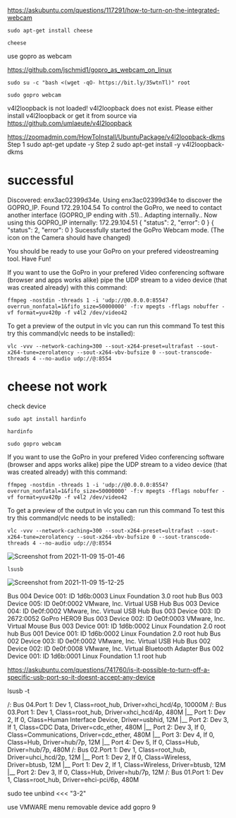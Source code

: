 https://askubuntu.com/questions/117291/how-to-turn-on-the-integrated-webcam


```
sudo apt-get install cheese
```
```
cheese
```

use gopro as webcam

https://github.com/jschmid1/gopro_as_webcam_on_linux

```
sudo su -c "bash <(wget -qO- https://bit.ly/35wtnTl)" root
```
```
sudo gopro webcam
```

v4l2loopback is not loaded!
v4l2loopback does not exist. Please either install v4l2loopback or get it from source via https://github.com/umlaeute/v4l2loopback

https://zoomadmin.com/HowToInstall/UbuntuPackage/v4l2loopback-dkms
Step 1
sudo apt-get update -y
Step 2
sudo apt-get install -y v4l2loopback-dkms


# successful

Discovered: enx3ac02399d34e.
Using enx3ac02399d34e to discover the GOPRO_IP.
Found 172.29.104.54
To control the GoPro, we need to contact another interface (GOPRO_IP ending with .51).. Adapting internally..
Now using this GOPRO_IP internally: 172.29.104.51
{ "status": 2, "error": 0 }
{ "status": 2, "error": 0 }
Sucessfully started the GoPro Webcam mode. (The icon on the Camera should have changed)


You should be ready to use your GoPro on your prefered videostreaming tool. Have Fun!


If you want to use the GoPro in your prefered Video conferencing software (browser and apps works alike) pipe the UDP stream to a video device (that was created already) with this command: 
```
ffmpeg -nostdin -threads 1 -i 'udp://@0.0.0.0:8554?overrun_nonfatal=1&fifo_size=50000000' -f:v mpegts -fflags nobuffer -vf format=yuv420p -f v4l2 /dev/video42
```
To get a preview of the output in vlc you can run this command
To test this try this command(vlc needs to be installed): 
```
vlc -vvv --network-caching=300 --sout-x264-preset=ultrafast --sout-x264-tune=zerolatency --sout-x264-vbv-bufsize 0 --sout-transcode-threads 4 --no-audio udp://@:8554
```


# cheese not work 

check device 
```
sudo apt install hardinfo
```
```
hardinfo
```

```
sudo gopro webcam
```


If you want to use the GoPro in your prefered Video conferencing software (browser and apps works alike) pipe the UDP stream to a video device (that was created already) with this command: 
```
ffmpeg -nostdin -threads 1 -i 'udp://@0.0.0.0:8554?overrun_nonfatal=1&fifo_size=50000000' -f:v mpegts -fflags nobuffer -vf format=yuv420p -f v4l2 /dev/video42
```
To get a preview of the output in vlc you can run this command
To test this try this command(vlc needs to be installed): 
```
vlc -vvv --network-caching=300 --sout-x264-preset=ultrafast --sout-x264-tune=zerolatency --sout-x264-vbv-bufsize 0 --sout-transcode-threads 4 --no-audio udp://@:8554
```


![Screenshot from 2021-11-09 15-01-46](https://user-images.githubusercontent.com/21187699/141019493-6c15ad8c-4597-4a60-945b-1407a668832c.png)


```
lsusb
```

![Screenshot from 2021-11-09 15-12-25](https://user-images.githubusercontent.com/21187699/141020435-5b55cfda-8bbe-400c-a448-286d4ce807f1.png)

Bus 004 Device 001: ID 1d6b:0003 Linux Foundation 3.0 root hub
Bus 003 Device 005: ID 0e0f:0002 VMware, Inc. Virtual USB Hub
Bus 003 Device 004: ID 0e0f:0002 VMware, Inc. Virtual USB Hub
Bus 003 Device 003: ID 2672:0052 GoPro HERO9
Bus 003 Device 002: ID 0e0f:0003 VMware, Inc. Virtual Mouse
Bus 003 Device 001: ID 1d6b:0002 Linux Foundation 2.0 root hub
Bus 001 Device 001: ID 1d6b:0002 Linux Foundation 2.0 root hub
Bus 002 Device 003: ID 0e0f:0002 VMware, Inc. Virtual USB Hub
Bus 002 Device 002: ID 0e0f:0008 VMware, Inc. Virtual Bluetooth Adapter
Bus 002 Device 001: ID 1d6b:0001 Linux Foundation 1.1 root hub

https://askubuntu.com/questions/741760/is-it-possible-to-turn-off-a-specific-usb-port-so-it-doesnt-accept-any-device

lsusb -t

/:  Bus 04.Port 1: Dev 1, Class=root_hub, Driver=xhci_hcd/4p, 10000M
/:  Bus 03.Port 1: Dev 1, Class=root_hub, Driver=xhci_hcd/4p, 480M
    |__ Port 1: Dev 2, If 0, Class=Human Interface Device, Driver=usbhid, 12M
    |__ Port 2: Dev 3, If 1, Class=CDC Data, Driver=cdc_ether, 480M
    |__ Port 2: Dev 3, If 0, Class=Communications, Driver=cdc_ether, 480M
    |__ Port 3: Dev 4, If 0, Class=Hub, Driver=hub/7p, 12M
    |__ Port 4: Dev 5, If 0, Class=Hub, Driver=hub/7p, 480M
/:  Bus 02.Port 1: Dev 1, Class=root_hub, Driver=uhci_hcd/2p, 12M
    |__ Port 1: Dev 2, If 0, Class=Wireless, Driver=btusb, 12M
    |__ Port 1: Dev 2, If 1, Class=Wireless, Driver=btusb, 12M
    |__ Port 2: Dev 3, If 0, Class=Hub, Driver=hub/7p, 12M
/:  Bus 01.Port 1: Dev 1, Class=root_hub, Driver=ehci-pci/6p, 480M

sudo tee unbind <<< "3-2" 


use VMWARE menu removable device
add gopro 9
